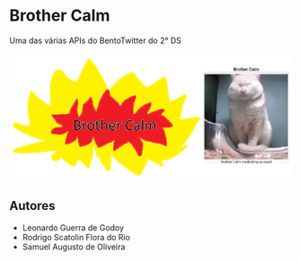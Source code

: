 # Brother Calm

Uma das várias APIs do BentoTwitter do 2° DS

![Logo incrível em homenagem ao nosso ídolo](/src/assets/images/logo.png)

## Autores

- Leonardo Guerra de Godoy
- Rodrigo Scatolin Flora do Rio
- Samuel Augusto de Oliveira
